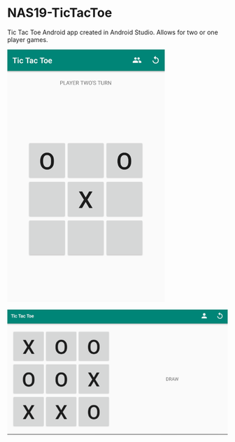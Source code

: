# NAS19-TicTacToe

Tic Tac Toe Android app created in Android Studio. Allows for two or one player games.

![Portrait Mode](doc/portrait_01.png)

![Landscape Mode](doc/landscape_01.png)
